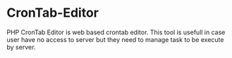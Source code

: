 # CronTab-Editor
PHP CronTab Editor is web based crontab editor. This tool is usefull in case user have no access to server but they need to manage task to be execute by server.
